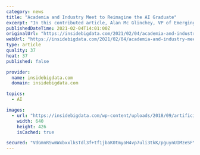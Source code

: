 ```yaml
---
category: news
title: "Academia and Industry Meet to Reimagine the AI Graduate"
excerpt: "In this contributed article, Alan Mc Glinchey, VP of Emerging Growth Companies at IDA Ireland, discusses how higher institutions are building out their course rosters as the AI talent gap spans new markets."
publishedDateTime: 2021-02-04T14:01:00Z
originalUrl: "https://insidebigdata.com/2021/02/04/academia-and-industry-meet-to-reimagine-the-ai-graduate/"
webUrl: "https://insidebigdata.com/2021/02/04/academia-and-industry-meet-to-reimagine-the-ai-graduate/"
type: article
quality: 37
heat: 37
published: false

provider:
  name: insidebigdata.com
  domain: insidebigdata.com

topics:
  - AI

images:
  - url: "https://insidebigdata.com/wp-content/uploads/2018/09/artificial-intelligence-3382507_640.jpg"
    width: 640
    height: 426
    isCached: true

secured: "VdGmnRSwmWxbxxlksTdl3f+tf1jbaK0tmyoH4vp7uli3tkK/pguynUIMzeSFYxUiQI1T0TeOO4QnZWo2iR1mREOmx+O/q5AlYs2Z9Juj1+mK0BtBo4AjKLTHjnDw7rWeHPAHFbwEbE3Q7FyuAtDHTK9wRBUqnJtRId4B1u+kh9WKtp10rNaLNWJS74Jy/ndfxsyur0x6dUCHiCehH5WLnQPCjR6JKCZbjk/gpghod9xfQ68wi8TI/fEzTC3thx+H/9KESpFmRNAJGgFTV7au1FQsIYgwN+oQeCKFmVGKNNJaNEbpTgKgTJn1NVNETZDC3JpfRuDc2i8FBCMNdKJ+yk4sPbkebuQm8Z6FyzgBeHE=;LIiluosniAsa5N68xJY+MQ=="
---
```


